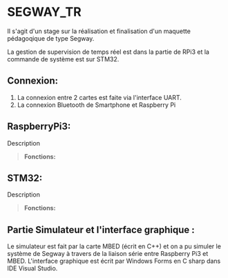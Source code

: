 # SEGWAY_TR

Il s'agit d'un stage sur la réalisation et finalisation d'un maquette pédagoqique de type Segway. 

La gestion de supervision de temps réel est dans la partie de RPi3 et la commande de système est sur STM32.


Connexion:
----------
1.  La connexion entre 2 cartes est faite via l'interface UART.
2.  La connexion Bluetooth de Smartphone et Raspberry Pi 
	

RaspberryPi3:
----------
Description 


> **Fonctions:**



STM32: 
----------
Description 


> **Fonctions:**


Partie Simulateur et l'interface graphique :
----------

Le simulateur est fait par la carte MBED (écrit en C++) et on a pu simuler le système de Segway à travers de la liaison série entre Raspberry Pi3 et MBED. L'interface graphique est écrit par Windows Forms en C sharp dans IDE Visual Studio. 
